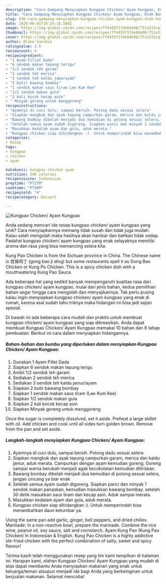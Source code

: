 ```yaml
---
description: "Cara Gampang Menyiapkan Kungpao Chicken/ Ayam Kungpao, Enak Banget"
title: "Cara Gampang Menyiapkan Kungpao Chicken/ Ayam Kungpao, Enak Banget"
slug: 936-cara-gampang-menyiapkan-kungpao-chicken-ayam-kungpao-enak-banget
date: 2020-08-01T18:24:15.580Z
image: https://img-global.cpcdn.com/recipes/ff4459717de8de08/751x532cq70/kungpao-chicken-ayam-kungpao-foto-resep-utama.jpg
thumbnail: https://img-global.cpcdn.com/recipes/ff4459717de8de08/751x532cq70/kungpao-chicken-ayam-kungpao-foto-resep-utama.jpg
cover: https://img-global.cpcdn.com/recipes/ff4459717de8de08/751x532cq70/kungpao-chicken-ayam-kungpao-foto-resep-utama.jpg
author: Blake Sanchez
ratingvalue: 3.5
reviewcount: 4
recipeingredient:
- "1 Ayam Fillet Dada"
- "6 sendok makan tepung terigu"
- "1/2 sendok teh garam"
- "2 sendok teh merica"
- "3 sendok teh kaldu jamurayam"
- "2 butir bawang bombay"
- "1 sendok makan saus tiram Lee Kum Kee"
- "1/2 sendok makan gula"
- "2 kali kocok kecap asin"
- " Minyak goreng untuk menggoreng"
recipeinstructions:
- "Ayamnya di cuci dulu, sampai bersih. Potong dadu sesuai selera"
- "Siapkan mangkuk dan ayak tepung campurkan garam, merica dan kaldu jamur, aduk merata. Campurkan dengan ayam kemudian goreng. Goreng sampai warna berubah menjadi agak kecokolatan kemudian ditiriskan."
- "Bawang bombay dibelah menjadi dua kemudian di potong sesuai selera, jangan cincang ya biar enak"
- "Setelah semua ayam sudah digoreng. Siapkan panci dan minyak 1 sendok makan panaskan, kemudian masukkan bawang bombay. setelah 30 detik masukkan saus tiram dan kecap asin. Aduk sampai merata."
- "Masukkan kedalam ayam dan gula, aduk merata."
- "Kungpao chicken siap dihidangkan :). Untuk memperindah bisa menambahkan daun ketumbar ya."
categories:
- Resep
tags:
- kungpao
- chicken
- ayam

katakunci: kungpao chicken ayam 
nutrition: 246 calories
recipecuisine: Indonesian
preptime: "PT27M"
cooktime: "PT56M"
recipeyield: "4"
recipecategory: Dessert

---
```



![Kungpao Chicken/ Ayam Kungpao](https://img-global.cpcdn.com/recipes/ff4459717de8de08/751x532cq70/kungpao-chicken-ayam-kungpao-foto-resep-utama.jpg)

Anda sedang mencari ide resep kungpao chicken/ ayam kungpao yang unik? Cara menyiapkannya memang tidak susah dan tidak juga mudah. Kalau salah mengolah maka hasilnya akan hambar dan bahkan tidak sedap. Padahal kungpao chicken/ ayam kungpao yang enak selayaknya memiliki aroma dan rasa yang bisa memancing selera kita.

Kung Pao Chicken is from the Sichuan province in China. The Chinese name is 宫保鸡丁 (gong bao ji ding) but some restaurants spell it as Gong Bao Chicken or Kung Po Chicken. This is a spicy chicken dish with a mouthwatering Kung Pao Sauce.

Ada beberapa hal yang sedikit banyak mempengaruhi kualitas rasa dari kungpao chicken/ ayam kungpao, mulai dari jenis bahan, kedua pemilihan bahan segar hingga cara mengolah dan menyajikannya. Tak perlu pusing kalau ingin menyiapkan kungpao chicken/ ayam kungpao yang enak di rumah, karena asal sudah tahu triknya maka hidangan ini bisa jadi sajian spesial.


Di bawah ini ada beberapa cara mudah dan praktis untuk membuat kungpao chicken/ ayam kungpao yang siap dikreasikan. Anda dapat membuat Kungpao Chicken/ Ayam Kungpao memakai 10 bahan dan 6 tahap pembuatan. Berikut ini cara dalam menyiapkan hidangannya.

<!--inarticleads1-->

##### Bahan-bahan dan bumbu yang diperlukan dalam menyiapkan Kungpao Chicken/ Ayam Kungpao:

1. Gunakan 1 Ayam Fillet Dada
1. Siapkan 6 sendok makan tepung terigu
1. Ambil 1/2 sendok teh garam
1. Sediakan 2 sendok teh merica
1. Sediakan 3 sendok teh kaldu jamur/ayam
1. Siapkan 2 butir bawang bombay
1. Siapkan 1 sendok makan saus tiram (Lee Kum Kee)
1. Siapkan 1/2 sendok makan gula
1. Siapkan 2 kali kocok kecap asin
1. Siapkan  Minyak goreng untuk menggoreng


Once the sugar is completely dissolved, set it aside. Preheat a large skillet with oil. Add chicken and cook until all sides turn golden brown. Remove from the pan and set aside. 

<!--inarticleads2-->

##### Langkah-langkah menyiapkan Kungpao Chicken/ Ayam Kungpao:

1. Ayamnya di cuci dulu, sampai bersih. Potong dadu sesuai selera
1. Siapkan mangkuk dan ayak tepung campurkan garam, merica dan kaldu jamur, aduk merata. Campurkan dengan ayam kemudian goreng. Goreng sampai warna berubah menjadi agak kecokolatan kemudian ditiriskan.
1. Bawang bombay dibelah menjadi dua kemudian di potong sesuai selera, jangan cincang ya biar enak
1. Setelah semua ayam sudah digoreng. Siapkan panci dan minyak 1 sendok makan panaskan, kemudian masukkan bawang bombay. setelah 30 detik masukkan saus tiram dan kecap asin. Aduk sampai merata.
1. Masukkan kedalam ayam dan gula, aduk merata.
1. Kungpao chicken siap dihidangkan :). Untuk memperindah bisa menambahkan daun ketumbar ya.


Using the same pan add garlic, ginger, bell peppers, and dried chilies. Marinade: In a non-reactive bowl, prepare the marinade. Combine the rice wine, peanut oil, soy sauce, salt and cornstarch. Ayam Kung Pao (Kung Pao Chicken) In Indonesian &amp; English. Kung Pao Chicken is a highly addictive stir-fried chicken with the perfect combination of salty, sweet and spicy flavour! 

Terima kasih telah menggunakan resep yang tim kami tampilkan di halaman ini. Harapan kami, olahan Kungpao Chicken/ Ayam Kungpao yang mudah di atas dapat membantu Anda menyiapkan makanan yang enak untuk keluarga/teman ataupun menjadi ide bagi Anda yang berkeinginan untuk berjualan makanan. Selamat mencoba!
